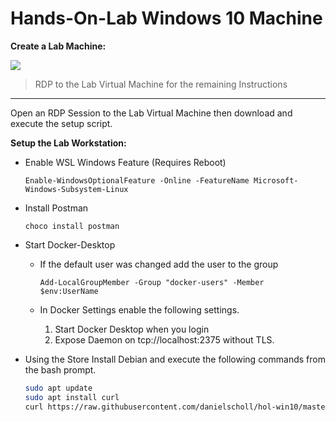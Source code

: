 # Hands-On-Lab Windows 10 Machine


__Create a Lab Machine:__

<a href="https://portal.azure.com/#create/Microsoft.Template/uri/https%3A%2F%2Fraw.githubusercontent.com%2Fdanielscholl%2Fhol-win10%2Fmaster%2Fazuredeploy.json" target="_blank">
    <img src="http://azuredeploy.net/deploybutton.png"/>
</a>

> RDP to the Lab Virtual Machine for the remaining Instructions

---------------------------------------------------------------

Open an RDP Session to the Lab Virtual Machine then download and execute the setup script.

__Setup the Lab Workstation:__

- Enable WSL Windows Feature  (Requires Reboot)  

    `Enable-WindowsOptionalFeature -Online -FeatureName Microsoft-Windows-Subsystem-Linux`
    
- Install Postman  

    `choco install postman`

- Start Docker-Desktop  

   - If the default user was changed add the user to the group  
   
        `Add-LocalGroupMember -Group "docker-users" -Member $env:UserName`
    
   - In Docker Settings enable the following settings.  

        1. Start Docker Desktop when you login  
        2. Expose Daemon on tcp://localhost:2375 without TLS. 

- Using the Store Install Debian and execute the following commands from the bash prompt.
    ```bash
    sudo apt update
    sudo apt install curl
    curl https://raw.githubusercontent.com/danielscholl/hol-win10/master/setup.sh | sudo bash
    ```
